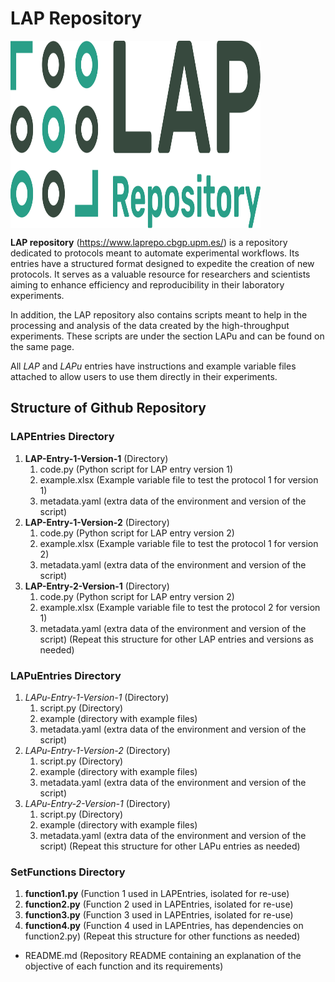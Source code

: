 # LAP Repository
<img align="center" width="400" height="300" src="https://github.com/Biocomputation-CBGP/LAPrepository/blob/main/logo_LAP.svg">

**LAP repository** (https://www.laprepo.cbgp.upm.es/) is a repository dedicated to protocols meant to automate experimental workflows. Its entries have a structured format designed to expedite the creation of new protocols. It serves as a valuable resource for researchers and scientists aiming to enhance efficiency and reproducibility in their laboratory experiments.

In addition, the LAP repository also contains scripts meant to help in the processing and analysis of the data created by the high-throughput experiments. These scripts are under the section LAPu and can be found on the same page.

All _LAP_ and _LAPu_ entries have instructions and example variable files attached to allow users to use them directly in their experiments.

## Structure of Github Repository

### LAPEntries Directory

1. **LAP-Entry-1-Version-1** (Directory)
   1. code.py (Python script for LAP entry version 1)
   2. example.xlsx (Example variable file to test the protocol 1 for version 1)
   3. metadata.yaml (extra data of the environment and version of the script)
2. **LAP-Entry-1-Version-2** (Directory)
   1. code.py (Python script for LAP entry version 2)
   2. example.xlsx (Example variable file to test the protocol 1 for version 2)
   3. metadata.yaml (extra data of the environment and version of the script)
3. **LAP-Entry-2-Version-1** (Directory)
   1. code.py (Python script for LAP entry version 2)
   2. example.xlsx (Example variable file to test the protocol 2 for version 1)
   3. metadata.yaml (extra data of the environment and version of the script)
(Repeat this structure for other LAP entries and versions as needed)

### LAPuEntries Directory
1. _LAPu-Entry-1-Version-1_ (Directory)
   1. script.py (Directory)
   2. example (directory with example files)
   3. metadata.yaml (extra data of the environment and version of the script)
2. _LAPu-Entry-1-Version-2_ (Directory)
   1. script.py (Directory)
   2. example (directory with example files)
   3. metadata.yaml (extra data of the environment and version of the script)
3. _LAPu-Entry-2-Version-1_ (Directory)
   1. script.py (Directory)
   2. example (directory with example files)
   3. metadata.yaml (extra data of the environment and version of the script)
(Repeat this structure for other LAPu entries as needed)


### SetFunctions Directory
1. **function1.py** (Function 1 used in LAPEntries, isolated for re-use)
2. **function2.py** (Function 2 used in LAPEntries, isolated for re-use)
3. **function3.py** (Function 3 used in LAPEntries, isolated for re-use)
4. **function4.py** (Function 4 used in LAPEntries, has dependencies on function2.py)
(Repeat this structure for other functions as needed)

 * README.md (Repository README containing an explanation of the objective of each function and its requirements)
